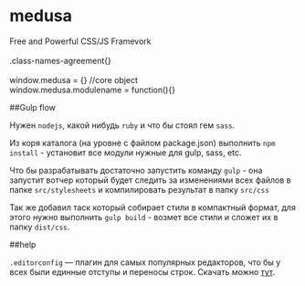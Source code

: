 medusa
======

Free and Powerful CSS/JS Framevork<br>
<br>
.class-names-agreement{}<br>
<br>
window.medusa = {} //core object<br>
window.medusa.modulename = function(){}


##Gulp flow

Нужен `nodejs`, какой нибудь `ruby` и что бы стоял гем `sass`.

Из коря каталога (на уровне с файлом package.json) выполнить `npm install` - установит все модули нужные для gulp, sass, etc.

Что бы разрабатывать достаточно запустить команду `gulp` - она запустит вотчер который будет следить за изменениями всех файлов в папке `src/stylesheets` и компилировать результат в папку `src/css`

Так же добавил таск который собирает стили в компактный формат, для этого нужно выполнить `gulp build` - возмет все стили и сложет их в папку `dist/css`. 

##help

`.editorconfig` — плагин для самых популярных редакторов, что бы у всех были единные отступы и переносы строк. Скачать можно [тут](http://editorconfig.org/).

